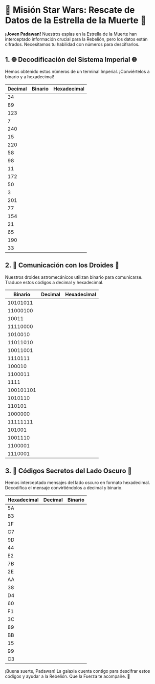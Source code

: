 # 🌌 Misión Star Wars: Rescate de Datos de la Estrella de la Muerte 🌌
**¡Joven Padawan!**  Nuestros espías en la Estrella de la Muerte han interceptado información crucial para la Rebelión, pero los datos están cifrados. Necesitamos tu habilidad con números para descifrarlos.

## 1. 🌐 Decodificación del Sistema Imperial 🌐
Hemos obtenido estos números de un terminal Imperial. ¡Conviértelos a binario y a hexadecimal!

| Decimal | Binario | Hexadecimal |
|---------|---------|-------------|
| 34      |         |             |
| 89      |         |             |
| 123     |         |             |
| 7       |         |             |
| 240     |         |             |
| 15      |         |             |
| 220     |         |             |
| 58      |         |             |
| 98      |         |             |
| 11      |         |             |
| 172     |         |             |
| 50      |         |             |
| 3       |         |             |
| 201     |         |             |
| 77      |         |             |
| 154     |         |             |
| 21      |         |             |
| 65      |         |             |
| 190     |         |             |
| 33      |         |             |


## 2. 🤖 Comunicación con los Droides 🤖
Nuestros droides astromecánicos utilizan binario para comunicarse. Traduce estos códigos a decimal y hexadecimal.

| Binario   | Decimal | Hexadecimal |
|-----------|---------|-------------|
| 10101011  |         |             |
| 11000100  |         |             |
| 10011     |         |             |
| 11110000  |         |             |
| 1010010   |         |             |
| 11011010  |         |             |
| 10011001  |         |             |
| 1110111   |         |             |
| 100010    |         |             |
| 1100011   |         |             |
| 1111      |         |             |
| 100101101 |         |             |
| 1010110   |         |             |
| 110101    |         |             |
| 1000000   |         |             |
| 11111111  |         |             |
| 101001    |         |             |
| 1001110   |         |             |
| 1100001   |         |             |
| 1110001   |         |             |

## 3. 🖤 Códigos Secretos del Lado Oscuro 🖤
Hemos interceptado mensajes del lado oscuro en formato hexadecimal. Decodifica el mensaje convirtiéndolos a decimal y binario.

| Hexadecimal | Decimal | Binario |
|-------------|---------|---------|
| 5A          |         |         |
| B3          |         |         |
| 1F          |         |         |
| C7          |         |         |
| 9D          |         |         |
| 44          |         |         |
| E2          |         |         |
| 7B          |         |         |
| 2E          |         |         |
| AA          |         |         |
| 38          |         |         |
| D4          |         |         |
| 60          |         |         |
| F1          |         |         |
| 3C          |         |         |
| 89          |         |         |
| BB          |         |         |
| 15          |         |         |
| 99          |         |         |
| C3          |         |         |

¡Buena suerte, Padawan! La galaxia cuenta contigo para descifrar estos códigos y ayudar a la Rebelión. Que la Fuerza te acompañe. 🌠

